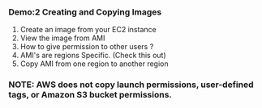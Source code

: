 ### Demo:2 Creating and Copying Images

1. Create an image from your EC2 instance 
2. View the image from AMI
3. How to give permission to other users ?
4. AMI's are regions Specific. (Check this out)
5. Copy AMI from one region to another region

### NOTE: AWS does not copy launch permissions, user-defined tags, or Amazon S3 bucket permissions.
